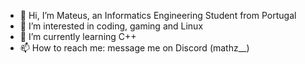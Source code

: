- 👋 Hi, I’m Mateus, an Informatics Engineering Student from Portugal
- 👀 I’m interested in coding, gaming and Linux
- 🌱 I’m currently learning C++
- 📫 How to reach me: message me on Discord (mathz__)

<!---
Mathz1307/Mathz1307 is a ✨ special ✨ repository because its `README.md` (this file) appears on your GitHub profile.
You can click the Preview link to take a look at your changes.
--->
